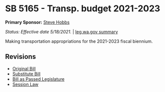 # SB 5165 - Transp. budget 2021-2023
**Primary Sponsor:** [Steve Hobbs](/person/leg/steve.hobbs.md)

*Status: Effective date 5/18/2021.* | [leg.wa.gov summary](https://app.leg.wa.gov/billsummary?BillNumber=5165&Year=2021)

Making transportation appropriations for the 2021-2023 fiscal biennium.

## Revisions
* [Original Bill](1/)
* [Substitute Bill](S/)
* [Bill as Passed Legislature](S.PL/)
* [Session Law](S.SL/)
